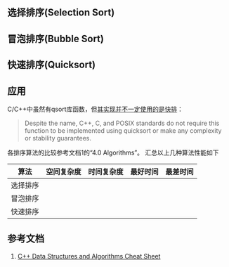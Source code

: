 
## 选择排序(Selection Sort)


## 冒泡排序(Bubble Sort)


## 快速排序(Quicksort)


## 应用
C/C++中虽然有qsort库函数，但[其实现并不一定使用的是快排](https://en.cppreference.com/w/cpp/algorithm/qsort)：
> Despite the name, C++, C, and POSIX standards do not require this function to be implemented using quicksort or make any complexity or stability guarantees.

各排序算法的比较参考文档1的“4.0 Algorithms”。 汇总以上几种算法性能如下

|算法|空间复杂度|时间复杂度|最好时间|最差时间|
|--|--|--|--|--|
|选择排序|||||
|冒泡排序|||||
|快速排序|||||


## 参考文档
1. [C++ Data Structures and Algorithms Cheat Sheet](https://github.com/gibsjose/cpp-cheat-sheet/blob/master/Data%20Structures%20and%20Algorithms.md)
